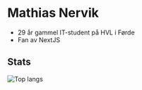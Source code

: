 # Mathias Nervik
- 29 år gammel IT-student på HVL i Førde
- Fan av NextJS

<!-- Legg til teknologier -->

## Stats
![Top langs](https://github-readme-stats.vercel.app/api/top-langs?username=mnervik&layout=donut)

